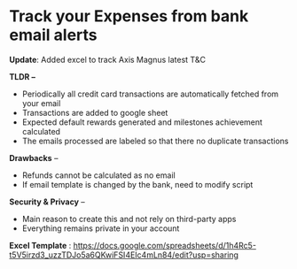 # Track your Expenses from bank email alerts

**Update**: Added excel to track Axis Magnus latest T&C 

**TLDR –**
* Periodically all credit card transactions are automatically fetched from your email
* Transactions are added to google sheet
* Expected default rewards generated and milestones achievement calculated
* The emails processed are labeled so that there no duplicate transactions

**Drawbacks** –
* Refunds cannot be calculated as no email
* If email template is changed by the bank, need to modify script

**Security & Privacy** –
* Main reason to create this and not rely on third-party apps
* Everything remains private in your account

**Excel Template** : https://docs.google.com/spreadsheets/d/1h4Rc5-t5V5irzd3_uzzTDJo5a6QKwiFSI4EIc4mLn84/edit?usp=sharing

